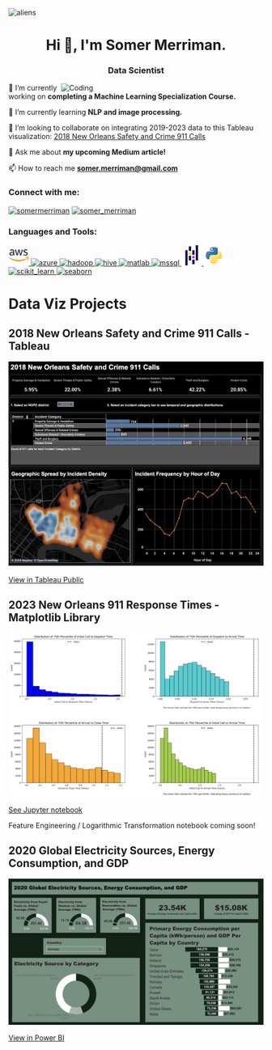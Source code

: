 ![aliens](https://github.com/somermerriman91/somermerriman91/assets/143425643/ae365cf4-f68b-4d98-8804-a3e4efc4f342)


<h1 align="center">Hi 👋, I'm Somer Merriman.</h1>
<h3 align="center">Data Scientist</h3>
<img align="right" alt="Coding" width="400" src="https://i.imgur.com/7JDUXKX.gif">

 🔭 I’m currently working on **completing a Machine Learning Specialization Course.**

🌱 I’m currently learning **NLP and image processing.**

👯 I’m looking to collaborate on integrating 2019-2023 data to this Tableau visualization: [2018 New Orleans Safety and Crime 911 Calls](https://public.tableau.com/app/profile/elizabeth.merriman/viz/2018NewOrleansSafetyandCrime911Calls/2018NewOrleansSafetyandCrime911Calls)

💬 Ask me about **my upcoming Medium article!**

📫 How to reach me **somer.merriman@gmail.com**

<h3 align="left">Connect with me:</h3>
<p align="left">
<a href="https://kaggle.com/somermerriman" target="blank"><img align="center" src="https://raw.githubusercontent.com/rahuldkjain/github-profile-readme-generator/master/src/images/icons/Social/kaggle.svg" alt="somermerriman" height="30" width="40" /></a>
<a href="https://www.hackerrank.com/somer_merriman" target="blank"><img align="center" src="https://raw.githubusercontent.com/rahuldkjain/github-profile-readme-generator/master/src/images/icons/Social/hackerrank.svg" alt="somer_merriman" height="30" width="40" /></a>
</p>

<h3 align="left">Languages and Tools:</h3>
<p align="left"> <a href="https://aws.amazon.com" target="_blank" rel="noreferrer"> <img src="https://raw.githubusercontent.com/devicons/devicon/master/icons/amazonwebservices/amazonwebservices-original-wordmark.svg" alt="aws" width="40" height="40"/> </a> <a href="https://azure.microsoft.com/en-in/" target="_blank" rel="noreferrer"> <img src="https://www.vectorlogo.zone/logos/microsoft_azure/microsoft_azure-icon.svg" alt="azure" width="40" height="40"/> </a> <a href="https://hadoop.apache.org/" target="_blank" rel="noreferrer"> <img src="https://www.vectorlogo.zone/logos/apache_hadoop/apache_hadoop-icon.svg" alt="hadoop" width="40" height="40"/> </a> <a href="https://hive.apache.org/" target="_blank" rel="noreferrer"> <img src="https://www.vectorlogo.zone/logos/apache_hive/apache_hive-icon.svg" alt="hive" width="40" height="40"/> </a> <a href="https://www.mathworks.com/" target="_blank" rel="noreferrer"> <img src="https://upload.wikimedia.org/wikipedia/commons/2/21/Matlab_Logo.png" alt="matlab" width="40" height="40"/> </a> <a href="https://www.microsoft.com/en-us/sql-server" target="_blank" rel="noreferrer"> <img src="https://www.svgrepo.com/show/303229/microsoft-sql-server-logo.svg" alt="mssql" width="40" height="40"/> </a> <a href="https://pandas.pydata.org/" target="_blank" rel="noreferrer"> <img src="https://raw.githubusercontent.com/devicons/devicon/2ae2a900d2f041da66e950e4d48052658d850630/icons/pandas/pandas-original.svg" alt="pandas" width="40" height="40"/> </a> <a href="https://www.python.org" target="_blank" rel="noreferrer"> <img src="https://raw.githubusercontent.com/devicons/devicon/master/icons/python/python-original.svg" alt="python" width="40" height="40"/> </a> <a href="https://scikit-learn.org/" target="_blank" rel="noreferrer"> <img src="https://upload.wikimedia.org/wikipedia/commons/0/05/Scikit_learn_logo_small.svg" alt="scikit_learn" width="40" height="40"/> </a> <a href="https://seaborn.pydata.org/" target="_blank" rel="noreferrer"> <img src="https://seaborn.pydata.org/_images/logo-mark-lightbg.svg" alt="seaborn" width="40" height="40"/> </a> </p>


# Data Viz Projects



## 2018 New Orleans Safety and Crime 911 Calls - Tableau
![Example Image](https://github.com/somermerriman91/images/blob/main/tableaustill.png?raw=true)

[View in Tableau Public](https://public.tableau.com/app/profile/somermerriman/vizzes)


## 2023 New Orleans 911 Response Times - Matplotlib Library 

![Example Image](https://github.com/somermerriman91/images/blob/main/2023NewOrleansCrime.png?raw=true)

[See Jupyter notebook](https://nbviewer.org/github/somermerriman91/Data-Science-Bootcamp-Curriculum-Work/blob/main/CapstoneDataCleaningAndEDA_merged.ipynb)

Feature Engineering / Logarithmic Transformation notebook coming soon!

## 2020 Global Electricity Sources, Energy Consumption, and GDP

![Example Image](https://github.com/somermerriman91/images/blob/main/RenewableEnergy.png?raw=true)

[View in Power BI](https://app.powerbi.com/links/2JciSNFrtd?ctid=b1ced2d7-38fc-4b5c-bcc4-99b81954bea3&pbi_source=linkShare)





